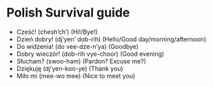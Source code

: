 # Polish Survival guide

- Cześć! (chesh’ch’) (Hi!/Bye!)
- Dzień dobry! (dj’yen’ dob-rih) (Hello/Good day/morning/afternoon)
- Do widzenia! (do vee-dze-n’ya) (Goodbye)
- Dobry wieczór! (dob-rih vye-choor) (Good evening)
- Słucham? (swoo-ham) (Pardon? Excuse me?)
- Dziękuję (dj’yen-koo-ye) (Thank you)
- Miło mi (mee-wo mee) (Nice to meet you)

